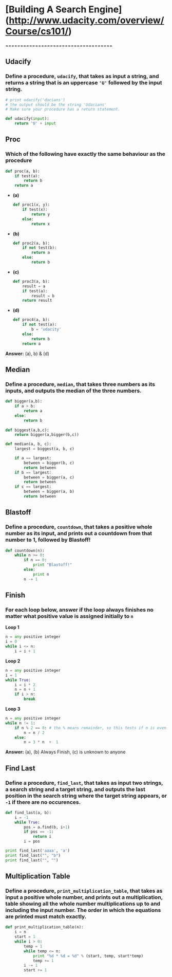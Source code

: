 # [Building A Search Engine] (http://www.udacity.com/overview/Course/cs101/)

====================================

## Udacify

### Define a procedure, `udacify`, that takes as input a string, and returns a string that  is an uppercase `'U'` followed by the input string.

```python
# print udacify('dacians')
# the output should be the string 'Udacians'
# Make sure your procedure has a return statement.

def udacify(input):
    return 'U' + input
```


## Proc

### Which of the following have exactly the same behaviour as the procedure

```python
def proc(a, b):
    if test(a):
        return b
    return a
```

- **(a)**

     ```python
     def proc1(x, y):
         if test(x):
             return y
         else:
             return x
     ```

- **(b)**

    ```python
    def proc2(a, b):
        if not test(b):
            return a
        else:
            return b
    ```

- **(c)**

    ```python
    def proc3(a, b):
        result = a
        if test(a):
            result = b
        return result
    ```

- **(d)**

    ```python
    def proc4(a, b):
        if not test(a):
            b = 'udacity'
        else:
            return b
        return a
    ```


**Answer:** (a), b) & (d)


## Median

### Define a procedure, `median`, that takes three numbers as its inputs, and outputs the median of the three numbers.

```python
def bigger(a,b):
    if a > b:
        return a
    else:
        return b
        
def biggest(a,b,c):
    return bigger(a,bigger(b,c))

def median(a, b, c):
    largest = biggest(a, b, c)

    if a == largest:
        between = bigger(b, c)
        return between
    if b == largest:
        between = bigger(a, c)
        return between
    if c == largest:
        between = bigger(a, b)
        return between              
```


## Blastoff

### Define a procedure, `countdown`, that takes a positive whole number as its input, and prints out a countdown from that number to 1, followed by Blastoff! 

```python
def countdown(n):
    while n >= 0:
        if n == 0:
            print "Blastoff!"
        else:
            print n
        n -= 1
```


## Finish

### For each loop below, answer if the loop always finishes no matter what positive value is assigned initially to `n`

**Loop 1**

```python
n = any positive integer
i = 0
while i <= n:
    i = i + 1
```

**Loop 2**

```python
n = any positive integer
i = 1
while True:
    i = i * 2
    n = n + 1
    if i > n:
        break
```

**Loop 3**

```python
n = any positive integer
while n != 1:
    if n % 2 == 0: # the % means remainder, so this tests if n is even
        n = n / 2
    else:
        n = 3 * n  +  1
```


**Answer:** (a), (b)  Always Finish, (c) is unknown to anyone


## Find Last

### Define a procedure, `find_last`, that takes as input two strings, a search string and a target string, and outputs the last position in the search string where the target string appears, or `-1` if there are no occurences.

```python
def find_last(a, b):
    i = -1
    while True:
        pos = a.find(b, i+1)
        if pos == -1:
            return i
        i = pos

print find_last('aaaa', 'a')
print find_last("", "b")
print find_last("", "")
```

## Multiplication Table

### Define a procedure, `print_multiplication_table`, that takes as input a positive whole number, and prints out a multiplication, table showing all the whole number multiplications up to and including the input number. The order in which the equations are printed must match exactly.

```python
def print_multiplication_table(n):
    i = n
    start = 1
    while i > 0:
        temp = 1
        while temp <= n:
            print "%d * %d = %d" % (start, temp, start*temp)
            temp += 1
        i -= 1
        start += 1
```